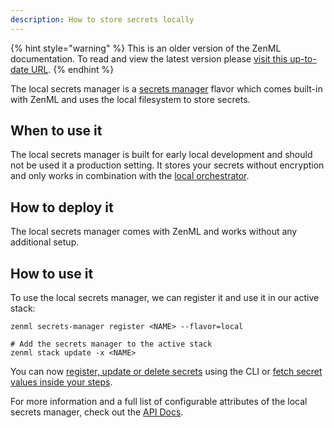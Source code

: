 ```yaml
---
description: How to store secrets locally
---
```


{% hint style="warning" %}
This is an older version of the ZenML documentation. To read and view the latest version please [visit this up-to-date URL](https://docs.zenml.io).
{% endhint %}


The local secrets manager is a [secrets manager](./secrets-managers.md) flavor 
which comes built-in with ZenML and uses the local filesystem to store secrets.

## When to use it

The local secrets manager is built for early local development and should not 
be used it a production setting. It stores your secrets without encryption and 
only works in combination with the [local orchestrator](../orchestrators/local.md).

## How to deploy it

The local secrets manager comes with ZenML and works without any additional 
setup.

## How to use it

To use the local secrets manager, we can register it and use it in our active 
stack:
```shell
zenml secrets-manager register <NAME> --flavor=local 

# Add the secrets manager to the active stack
zenml stack update -x <NAME>
```

You can now [register, update or delete secrets](./secrets-managers.md#in-the-cli) 
using the CLI or [fetch secret values inside your steps](./secrets-managers.md#in-a-zenml-step).

For more information and a full list of configurable attributes of the local 
secrets manager, check out the [API Docs](https://apidocs.zenml.io/latest/api_docs/secrets_managers/#zenml.secrets_managers.local.local_secrets_manager.LocalSecretsManager).
